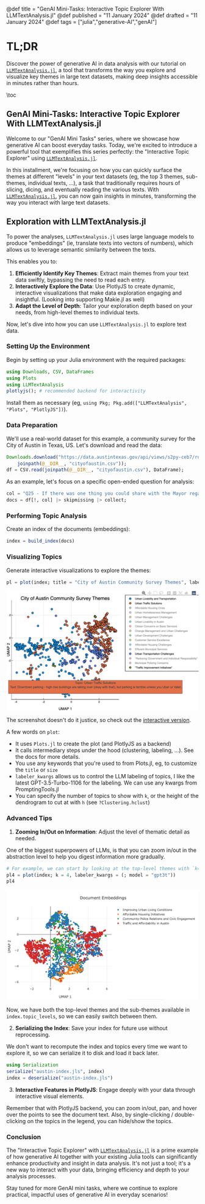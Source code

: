 @def title = "GenAI Mini-Tasks: Interactive Topic Explorer With LLMTextAnalysis.jl"
@def published = "11 January 2024"
@def drafted = "11 January 2024"
@def tags = ["julia","generative-AI","genAI"]

# TL;DR
Discover the power of generative AI in data analysis with our tutorial on [`LLMTextAnalysis.jl`](https://github.com/svilupp/LLMTextAnalysis.jl), a tool that transforms the way you explore and visualize key themes in large text datasets, making deep insights accessible in minutes rather than hours.

\toc 

## GenAI Mini-Tasks: Interactive Topic Explorer With LLMTextAnalysis.jl

Welcome to our "GenAI Mini Tasks" series, where we showcase how generative AI can boost everyday tasks. Today, we're excited to introduce a powerful tool that exemplifies this series perfectly: the "Interactive Topic Explorer" using [`LLMTextAnalysis.jl`](https://github.com/svilupp/LLMTextAnalysis.jl).

In this installment, we're focusing on how you can quickly surface the themes at different "levels" in your text datasets (eg, the top 3 themes, sub-themes, individual texts, ...), a task that traditionally requires hours of slicing, dicing, and eventually reading the various texts. With [`LLMTextAnalysis.jl`](https://github.com/svilupp/LLMTextAnalysis.jl), you can now gain insights in minutes, transforming the way you interact with large text datasets.

## Exploration with LLMTextAnalysis.jl

To power the analyses, `LLMTextAnalysis.jl` uses large language models to produce "embeddings" (ie, translate texts into vectors of numbers), which allows us to leverage semantic similarity between the texts. 
 
This enables you to:

1. **Efficiently Identify Key Themes**: Extract main themes from your text data swiftly, bypassing the need to read each entry.
2. **Interactively Explore the Data**: Use PlotlyJS to create dynamic, interactive visualizations that make data exploration engaging and insightful. (Looking into supporting Makie.jl as well)
3. **Adapt the Level of Depth**: Tailor your exploration depth based on your needs, from high-level themes to individual texts.

Now, let's dive into how you can use `LLMTextAnalysis.jl` to explore text data.

### Setting Up the Environment

Begin by setting up your Julia environment with the required packages:

```julia
using Downloads, CSV, DataFrames
using Plots
using LLMTextAnalysis
plotlyjs(); # recommended backend for interactivity
```

Install them as necessary (eg, `using Pkg; Pkg.add(["LLMTextAnalysis", "Plots", "PlotlyJS"])`).

### Data Preparation

We'll use a real-world dataset for this example, a community survey for the City of Austin in Texas, US. 
Let's download and read the data:

```julia
Downloads.download("https://data.austintexas.gov/api/views/s2py-ceb7/rows.csv?accessType=DOWNLOAD",
    joinpath(@__DIR__, "cityofaustin.csv"));
df = CSV.read(joinpath(@__DIR__, "cityofaustin.csv"), DataFrame);
```

As an example, let's focus on a specific open-ended question for analysis:

```julia
col = "Q25 - If there was one thing you could share with the Mayor regarding the City of Austin (any comment, suggestion, etc.), what would it be?"
docs = df[!, col] |> skipmissing |> collect;
```

### Performing Topic Analysis

Create an index of the documents (embeddings):

```julia
index = build_index(docs)
```

### Visualizing Topics

Generate interactive visualizations to explore the themes:

```julia
pl = plot(index; title = "City of Austin Community Survey Themes", labeler_kwargs = (; model = "gpt3t",))
```

![City of Austin Community Survey Themes](/assets/genai_mini_tasks_interactive_topic_explorer/austin_scatter.png)

The screenshot doesn't do it justice, so check out the [interactive version](https://svilupp.github.io/LLMTextAnalysis.jl/dev/examples/1_topics_in_city_of_austin_community_survey).

A few words on `plot`:

- It uses `Plots.jl` to create the plot (and PlotlyJS as a backend)
- It calls intermediary steps under the hood (clustering, labeling, ...). See the docs for more details.
- You use any keywords that you're used to from Plots.jl, eg, to customize the `title` or `size`
- `labeler_kwargs` allows us to control the LLM labeling of topics, I like the latest GPT-3.5-Turbo-1106 for the labeling. We can use any kwargs from PromptingTools.jl
- You can specify the number of topics to show with `k`, or the height of the dendrogram to cut at with `h` (see `?Clustering.hclust`)

### Advanced Tips

1. **Zooming In/Out on Information**: Adjust the level of thematic detail as needed.

One of the biggest superpowers of LLMs, is that you can zoom in/out in the abstraction level to help you digest information more gradually.

```julia
# For example, we can start by looking at the top-level themes with `k=4`:
pl4 = plot(index; k = 4, labeler_kwargs = (; model = "gpt3t"))
pl4
```

![City of Austin Community Survey Themes](/assets/genai_mini_tasks_interactive_topic_explorer/austin_scatter_k4.png)

Now, we have both the top-level themes and the sub-themes available in `index.topic_levels`, so we can easily switch between them.

2. **Serializing the Index**: Save your index for future use without reprocessing.

 We don't want to recompute the index and topics every time we want to explore it, so we can serialize it to disk and load it back later.
 
 ```julia
 using Serialization
 serialize("austin-index.jls", index)
 index = deserialize("austin-index.jls")
 ```

3. **Interactive Features in PlotlyJS**: Engage deeply with your data through interactive visual elements.

Remember that with PlotlyJS backend, you can zoom in/out, pan, and hover over the points to see the document text.
Also, by single-clicking / double-clicking on the topics in the legend, you can hide/show the topics.

### Conclusion

The "Interactive Topic Explorer" with [`LLMTextAnalysis.jl`](https://github.com/svilupp/LLMTextAnalysis.jl) is a prime example of how generative AI together with your existing Julia tools can significantly enhance productivity and insight in data analysis. It's not just a tool; it's a new way to interact with your data, bringing efficiency and depth to your analysis processes.

Stay tuned for more GenAI mini tasks, where we continue to explore practical, impactful uses of generative AI in everyday scenarios!